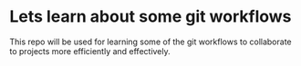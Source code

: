 # Lets learn about some git workflows

This repo will be used for learning some of the git workflows to collaborate to projects more efficiently and effectively.
